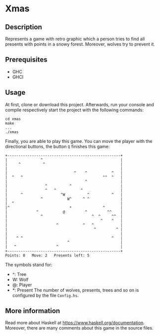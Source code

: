 Xmas
===============

## Description
Represents a game with retro graphic which a person tries to find all presents with points in a snowy forest. Moreover, wolves try to prevent it.

## Prerequisites

+ GHC
+ GHCI

## Usage
At first, clone or download this project. Afterwards, run your console and compile respectively start the project with the following commands:
```
cd xmas
make
...
./xmas
```
Finally, you are able to play this game. You can move the player with the directional buttons, the button `Q` finishes this game:
```
+---------------------------------------------------+
|               ^                                   |
|     ^          ^                                  |
|                                                   |
|                              ^    ^           ^   |
|  ^   ^                                    ^^  ^   |
|                                   ^               |
|                 ^          ^                      |
|                 ^   ^           ^                 |
|      ^                 ^W          ^          ^   |
|               ^           W^     ^ ^              |
|  ^                                                |
|^                           *              ^       |
|             ^           @         ^         ^^    |
|               ^                      ^  ^     ^^  |
|                                          ^    ^   |
|                      ^           ^   ^            |
|                                       ^         ^ |
|                                                   |
|    ^ ^                                        ^   |
|                           ^                       |
|   ^                  ^                            |
+---------------------------------------------------+
Points: 0   Move: 2   Presents left: 5
```
The symbols stand for:
+ ^: Tree
+ W: Wolf
+ @: Player
+ *: Present
The number of wolves, presents, trees and so on is configured by the file `Config.hs`.

## More information
Read more about Haskell at https://www.haskell.org/documentation. Moreover, there are many comments about this game in the source files.
